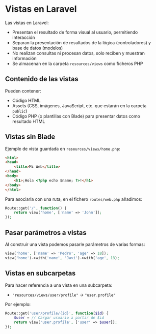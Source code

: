 # Vistas en Laravel

Las vistas en Laravel:
- Presentan el resultado de forma visual al usuario, permitiendo interacción
- Separan la presentación de resultados de la lógica (controladores) y base de datos (modelos)
- No realizan consultas ni procesan datos, solo reciben y muestran información
- Se almacenan en la carpeta `resources/views` como ficheros PHP

## Contenido de las vistas

Pueden contener:
- Código HTML
- Assets (CSS, imágenes, JavaScript, etc. que estarán en la carpeta `public`)
- Código PHP (o plantillas con Blade) para presentar datos como resultado HTML

## Vistas sin Blade

Ejemplo de vista guardada en `resources/views/home.php`:

```html
<html>
<head>
    <title>Mi Web</title>
</head>
<body>
    <h1>¡Hola <?php echo $name; ?>!</h1>
</body>
</html>
```

Para asociarla con una ruta, en el fichero `routes/web.php` añadimos:

```php
Route::get('/', function() {
    return view('home', ['name' => 'John']);
});
```

## Pasar parámetros a vistas

Al construir una vista podemos pasarle parámetros de varias formas:

```php
view('home', ['name' => 'Pedro', 'age' => 18]);
view('home')->with('name', 'Javi')->with('age', 18);
```

## Vistas en subcarpetas

Para hacer referencia a una vista en una subcarpeta:
- `"resources/views/user/profile"` → `"user.profile"`

Por ejemplo:

```php
Route::get('user/profile/{id}', function($id) {
    $user = // Cargar usuario a partir de $id
    return view('user.profile', ['user' => $user]);
});
```